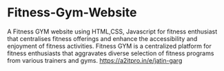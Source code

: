# Fitness-Gym-Website
A Fitness GYM website using HTML,CSS, Javascript for fitness enthusiast that centralises fitness offerings and enhance the accessibility and enjoyment of fitness activities.
Fitness GYM is a centralized platform for fitness enthusiasts that aggravates diverse selection of fitness programs from various trainers and gyms.
https://a2itpro.in/e/jatin-garg
